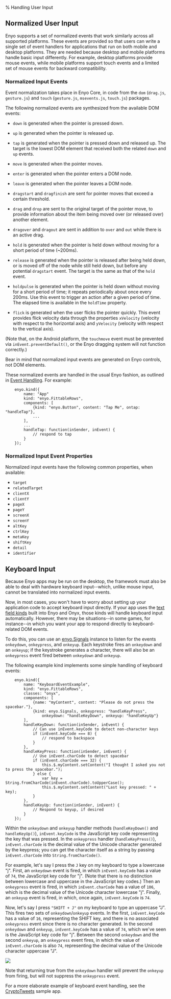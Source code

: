 % Handling User Input

## Normalized User Input

Enyo supports a set of normalized events that work similarly across all
supported platforms.  These events are provided so that users can write a single
set of event handlers for applications that run on both mobile and desktop
platforms.  They are needed because desktop and mobile platforms handle basic
input differently.  For example, desktop platforms provide mouse events, while
mobile platforms support touch events and a limited set of mouse events for
backward compatibility.

### Normalized Input Events

Event normalization takes place in Enyo Core, in code from the `dom` (`drag.js`,
`gesture.js`) and `touch` (`gesture.js`, `msevents.js`, `touch.js`) packages.

The following normalized events are synthesized from the available DOM events:

* `down` is generated when the pointer is pressed down.

* `up` is generated when the pointer is released up.

* `tap` is generated when the pointer is pressed down and released up.  The
	target is the lowest DOM element that received both	the related `down` and
	`up` events.

* `move` is generated when the pointer moves.

* `enter` is generated when the pointer enters a DOM node.

* `leave` is generated when the pointer leaves a DOM node.

* `dragstart` and `dragfinish` are sent for pointer moves that exceed a certain
    threshold.

* `drag` and `drop` are sent to the original target of the pointer move, to
    provide information about the item being moved over (or released over)
    another element.

* `dragover` and `dragout` are sent in addition to `over` and `out` while
    there is an active drag.

* `hold` is generated when the pointer is held down without moving for a short
    period of time (~200ms).

* `release` is generated when the pointer is released after being held down, or
    is moved off of the node while still held down, but before any potential
    `dragstart` event.  The target is the same as that of the `hold` event.

* `holdpulse` is generated when the pointer is held down without moving for a
    short period of time; it repeats periodically about once every 200ms.  Use
    this event to trigger an action after a given period of time.  The elapsed
    time is available in the `holdTime` property.

* `flick` is generated when the user flicks the pointer quickly.  This event
    provides flick velocity data through the properties `xVelocity` (velocity
    with respect to the horizontal axis) and `yVelocity` (velocity with respect
    to the vertical axis).

(Note that, on the Android platform, the `touchmove` event must be prevented
via `inEvent.preventDefault()`, or the Enyo dragging system will not function
correctly.)

Bear in mind that normalized input events are generated on Enyo controls, not
DOM elements.

These normalized events are handled in the usual Enyo fashion, as outlined in
[Event Handling](../key-concepts/event-handling.html).  For example:

        enyo.kind({
            name: "App"
            kind: "enyo.FittableRows",
            components: [
                {kind: "enyo.Button", content: "Tap Me", ontap: "handleTap"},
                ...
            ],
            ...
            handleTap: function(inSender, inEvent) {
                // respond to tap
            }
        });

### Normalized Input Event Properties

Normalized input events have the following common properties, when available:

* `target`
* `relatedTarget`
* `clientX`
* `clientY`
* `pageX`
* `pageY`
* `screenX`
* `screenY`
* `altKey`
* `ctrlKey`
* `metaKey`
* `shiftKey`
* `detail`
* `identifier`

## Keyboard Input

Because Enyo apps may be run on the desktop, the framework must also be able
to deal with hardware keyboard input--which, unlike mouse input, cannot be
translated into normalized input events.

Now, in most cases, you won't have to worry about setting up your application
code to accept keyboard input directly.  If your app uses the [text field
kinds](controls/text-fields.html) built into Enyo and Onyx, those kinds will
handle keyboard input automatically.  However, there may be situations--in some
games, for instance--in which you want your app to respond directly to
keyboard-related DOM events.

To do this, you can use an [enyo.Signals](../api.html#enyo.Signals)
instance to listen for the events `onkeydown`, `onkeypress`, and `onkeyup`.
Each keystroke fires an `onkeydown` and an `onkeyup`; if the keystroke generates
a character, there will also be an `onkeypress` event fired between `onkeydown`
and `onkeyup`. 

The following example kind implements some simple handling of keyboard events:

        enyo.kind({
            name: "KeyboardEventExample",
            kind: "enyo.FittableRows",
            classes: "onyx",
            components: [
                {name: "myContent", content: "Please do not press the spacebar."},
                {kind: enyo.Signals, onkeypress: "handleKeyPress",
                    onkeydown: "handleKeyDown", onkeyup: "handleKeyUp"}
            ],
            handleKeyDown: function(inSender, inEvent) {
                // Can use inEvent.keyCode to detect non-character keys
                if (inEvent.keyCode === 8) {
                    // respond to backspace
                }
            },
            handleKeyPress: function(inSender, inEvent) {
                // Use inEvent.charCode to detect spacebar
                if (inEvent.charCode === 32) {
                    this.$.myContent.setContent("I thought I asked you not to press the spacebar.");
                } else {
                    var key = String.fromCharCode(inEvent.charCode).toUpperCase();
                    this.$.myContent.setContent("Last key pressed: " + key);
                }
            },
            handleKeyUp: function(inSender, inEvent) {
                // Respond to keyup, if desired
            }
        });

Within the `onkeydown` and `onkeyup` handler methods (`handleKeyDown()` and
`handleKeyUp()`), `inEvent.keyCode` is the JavaScript key code representing the
key that was pressed.  In the `onkeypress` handler (`handleKeyPress()`),
`inEvent.charCode` is the decimal value of the Unicode character generated by
the keypress; you can get the character itself as a string by passing
`inEvent.charCode` into `String.fromCharCode()`.

For example, let's say I press the `J` key on my keyboard to type a lowercase
"j".  First, an `onkeydown` event is fired, in which `inEvent.keyCode` has a
value of `74`, the JavaScript key code for "j".  (Note that there is no
distinction between lowercase and uppercase in the JavaScript key codes.) Then
an `onkeypress` event is fired, in which `inEvent.charCode` has a value of 
`106`, which is the decimal value of the Unicode character lowercase "j".
Finally, an `onkeyup` event is fired, in which, once again, `inEvent.keyCode` is
`74`.

Now, let's say I press `"SHIFT + J"` on my keyboard to type an uppercase "J".
This fires two sets of `onkeydown`/`onkeyup` events.  In the first,
`inEvent.keyCode` has a value of `16`, representing the SHIFT key, and there is
no associated `onkeypress` event since there is no character generated.  In the
second `onkeydown` and `onkeyup`, `inEvent.keyCode` has a value of `74`, which
we've seen is the JavaScript key code for "j".  Between the second `onkeydown`
and the second `onkeyup`, an `onkeypress` event fires, in which the value of
`inEvent.charCode` is also `74`, representing the decimal value of the Unicode
character uppercase "J".

![](../../assets/user-input-1.png)

Note that returning true from the `onkeydown` handler will prevent the `onkeyup`
from firing, but will not suppress the `onkeypress` event.

For a more elaborate example of keyboard event handling, see the
[CryptoTweets](http://enyojs.com/samples/cryptotweets/) sample app.
